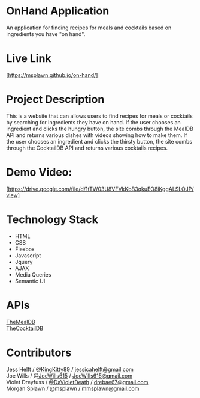 # **OnHand Application**
An application for finding recipes for meals and cocktails based on ingredients you have "on hand".

# Live Link
[https://msplawn.github.io/on-hand/]

# Project Description
This is a website that can allows users to find recipes for meals or cocktails by searching for ingredients they have on hand. If the user chooses an ingredient and clicks the hungry button, the site combs through the MealDB API and returns various dishes with videos showing how to make them. If the user chooses an ingredient and clicks the thirsty button, the site combs through the CocktailDB API and returns various cocktails recipes.

# Demo Video:
[https://drive.google.com/file/d/1tTW03U8VFVkKbB3qkuEO8iKggALSLOJP/view]

# Technology Stack
* HTML 
* CSS
* Flexbox
* Javascript
* Jquery
* AJAX
* Media Queries
* Semantic UI

# APIs
[TheMealDB](https://www.themealdb.com/api.php)  
[TheCocktailDB](https://www.thecocktaildb.com/api.php) 

# Contributors
Jess Helft / [@KingKitty89](https://github.com/KingKitty89) / [jessicahelft@gmail.com](jessicahelft@gmail.com)   
Joe Wills / [@JoeWills615](https://github.com/JoeWills615) / [JoeWills615@gmail.com](JoeWills615@gmail.com)   
Violet Dreyfuss / [@DaVioletDeath](https://github.com/DaVioletDeath) / [drebae67@gmail.com](drebae67@gmail.com)   
Morgan Splawn / [@msplawn](https://github.com/msplawn) / [mmsplawn@gmail.com](mmsplawn@gmail.com) 